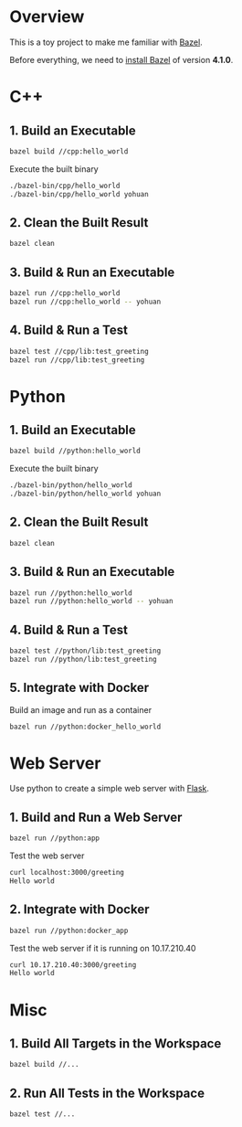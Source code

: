 # Overview

This is a toy project to make me familiar with [Bazel](https://bazel.build/).

Before everything, we need to [install Bazel](https://docs.bazel.build/versions/main/install.html) of version **4.1.0**.

# C++

## 1. Build an Executable

```bash
bazel build //cpp:hello_world
```

Execute the built binary

```bash
./bazel-bin/cpp/hello_world
./bazel-bin/cpp/hello_world yohuan
```

## 2. Clean the Built Result

```bash
bazel clean
```

## 3.  Build & Run an Executable

```bash
bazel run //cpp:hello_world
bazel run //cpp:hello_world -- yohuan
```

## 4. Build & Run a Test

```bash
bazel test //cpp/lib:test_greeting
bazel run //cpp/lib:test_greeting
```

# Python

## 1. Build an Executable

```bash
bazel build //python:hello_world
```

Execute the built binary

```bash
./bazel-bin/python/hello_world
./bazel-bin/python/hello_world yohuan
```

## 2. Clean the Built Result

```bash
bazel clean
```

## 3.  Build & Run an Executable

```bash
bazel run //python:hello_world
bazel run //python:hello_world -- yohuan
```

## 4. Build & Run a Test

```bash
bazel test //python/lib:test_greeting
bazel run //python/lib:test_greeting
```

## 5. Integrate with Docker

Build an image and run as a container

```bash
bazel run //python:docker_hello_world
```

# Web Server

Use python to create a simple web server with [Flask](https://flask.palletsprojects.com/en/2.0.x/).

## 1. Build and Run a Web Server

```bash
bazel run //python:app
```

Test the web server

```bash
curl localhost:3000/greeting
Hello world
```

## 2. Integrate with Docker

```bash
bazel run //python:docker_app
```

Test the web server if it is running on 10.17.210.40

```bash
curl 10.17.210.40:3000/greeting
Hello world
```
# Misc

## 1. Build All Targets in the Workspace

```bash
bazel build //...
```

## 2. Run All Tests in the Workspace

```bash
bazel test //...
```
